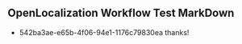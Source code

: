 ## OpenLocalization Workflow Test MarkDown
* 542ba3ae-e65b-4f06-94e1-1176c79830ea 
thanks!<!--HONumber=Mar16_HO3-->
